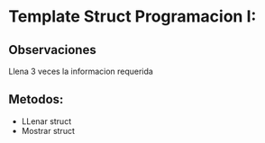 # Template Struct Programacion I:

## Observaciones
Llena 3 veces la informacion requerida 

## Metodos:
- LLenar struct
- Mostrar struct
